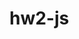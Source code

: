 # hw2-js     
<!DOCTYPE html>
<html>
<head>
	<meta charset="utf-8">
	<title>A-level</title>
</head>
<body>
	<header></header>
	<main>
		<script>
			var letters = []
			var string = "Backend As A Service"
			var lon = string.split (' ')
			console.log (lon)
			for (i = 0; i < lon.length; i++) {
				console.log ( letters.push( lon [i] [0] ))
			}
			var result = letters.join (' ')
			console.log (result)
		</script>
		<script>
			function check (arg) {
				console.log (
   					typeof arg === "number" ?
       				newDate().toLocaleString() :
       				"Неверный тип данных"
			)
		</script>
	</main>
	<footer></footer>
</body>
</html>
